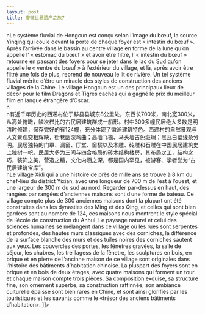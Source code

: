 ```yaml
---
layout: post
title: 安徽世界遗产之旅7
---
```


<p>nLe système fluvial de Hongcun est conçu selon l’image du bœuf, la source Yinqing qui coule devant la porte de chaque foyer est « intestin du bœuf ». Après l’arrivée dans le bassin au centre village en forme de la lune qu’on appelle l’ « estomac du bœuf » et avoir être filtré, l’ « intestin du bœuf » retourne en passant des foyers pour se jeter dans le lac du Sud qu’on appelle le « ventre du bœuf » à l’extérieur du village, et là, après avoir être filtré une fois de plus, reprend de nouveau le lit de rivière. Un tel système fluvial mérite d’être un miracle des styles de construction des anciens villages de la Chine. Le village Hongcun est un des principaux lieux de décor pour le film Dragons et Tigres cachés qui a gagné le prix du meilleur film en langue étrangère d’Oscar.<br />n<br />n有近千年历史的西递村位于黟县县城东8公里处，东西长700米，南北宽300米，从高处俯瞰，鳞次栉比的古民居建筑群成一船形。村中300多幢民居绝大多数是明清时修建，保存完好的有124幢，充分体现了徽派建筑特色。西递村的自然景观与人文景观交相辉映，街巷幽深弯曲；高墙飞檐、马头墙古色斑斓；黑瓦白壁线条分明。民居独特的门罩、漏窗、厅堂、窗棂以及木雕、砖雕和石雕在中国民居建筑史上独树一帜。民居大多为三间与四合格局的砖木结构楼房，其布局之工，结构之巧，装饰之美，营造之精，文化内涵之深，都是国内罕见，被游客、学者誉为“古民居建筑宝库”。     <br />nLe village Xidi qui a une histoire de près de mille ans se trouve à 8 km du chef-lieu du district Yixian, avec une longueur de 700 m de l’est à l’ouest, et une largeur de 300 m du sud au nord. Regarder par-dessus en haut, des rangées par rangées d’anciennes maisons sont d’une forme de bateau. Ce village compte plus de 300 anciennes maisons dont la plupart ont été construites dans les dynasties des Ming et des Qing, et celles qui sont bien gardées sont au nombre de 124, ces maisons nous montrent le style spécial de l’école de construction du Anhui. Le paysage naturel et celui des sciences humaines se mélangent dans ce village où les rues sont serpentes et profondes, des hautes murs classiques avec des corniches, la différence de la surface blanche des murs et des tuiles noires des corniches sautent aux yeux. Les couvercles des portes, les fênetres gravées, la salle de séjour, les chabres, les treillagess de la fênetre, les sculptures en bois, en brique et en pierre de l’ancinne maison de ce village sont originales dans l’histoire des bâtiments d’habitation chinoise. La pluspart des foyers sont en brique et en bois de deux étages, avec quatre maisons qui forment un tour et chaque maison compte trois pièces. Sa composition exquise, sa structure fine, son ornement superbe, sa construction raffinnée, son ambiance culturelle épaisse sont bien rares en Chine, et sont  ainsi glorifiés par les touristiques et les savants comme le «trésor des anciens bâtiments d’habitation». ]]&gt;
</p>
